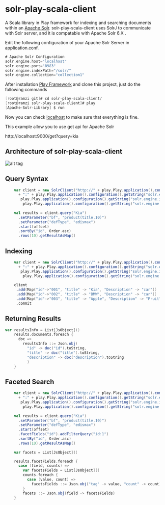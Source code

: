 solr-play-scala-client
======================

A Scala library in Play framework for indexing and searching documents within an [Apache Solr](http://lucene.apache.org/solr/). solr-play-scala-client uses SolrJ to communicate with Solr server, and it is compatable with Apache Solr 6.X .


Edit the following configuration of your Apache Solr Server in application.conf.

```scala
# Apache Solr Configuration
solr.engine.host="localhost"
solr.engine.port="8983"
solr.engine.indexPath="/solr/"
solr.engine.collection="collection1"
```

After installation [Play Framework](http://www.playframework.com/documentation/2.3.x/Installing) and clone this project, just do the following commands

```scala
[root@ramzi git]# cd solr-play-scala-client/
[root@ramzi solr-play-scala-client]# play
[Apache-Solr-Library] $ run
```

Now you can check [localhost](http://localhost:9000/) to make sure that everything is fine.

This example allow you to use get api for Apache Solr

http://localhost:9000/get?query=kia

Architecture of solr-play-scala-client
--------
![alt tag](http://2.bp.blogspot.com/-pSTUkVzVHsY/U85_BsxF41I/AAAAAAAACkg/wJt0Zru58_I/s1600/solr_scala_play+%25281%2529.jpg)

Query Syntax
--------

```scala
    var client = new SolrClient("http://" + play.Play.application().configuration().getString("solr.engine.host")
      + ":" + play.Play.application().configuration().getString("solr.engine.port") + 
       play.Play.application().configuration().getString("solr.engine.indexPath") + 
        play.Play.application().configuration().getString("solr.engine.collection"))
        
    val results = client.query("Kia")
      .setParameter("bf", "product(title,10)")
      .setParameter("defType", "edismax")
      .start(offset)
      .sortBy("id", Order.asc)
      .rows(10).getResultAsMap()
```

Indexing 
----------

```scala
    var client = new SolrClient("http://" + play.Play.application().configuration().getString("solr.engine.host")
      + ":" + play.Play.application().configuration().getString("solr.engine.port") + 
       play.Play.application().configuration().getString("solr.engine.indexPath") + 
        play.Play.application().configuration().getString("solr.engine.collection"))
        
    client
     .add(Map("id"->"001", "title" -> "Kia", "Description" -> "car"))
     .add(Map("id"->"002", "title" -> "BMW", "Description" -> "car"))
     .add(Map("id"->"003", "title" -> "Apple", "Description" -> "Fruit"))
     .commit
```

Returning Results
------------------

```scala
var resultsInfo = List[JsObject]()
    results.documents.foreach {
      doc =>
        resultsInfo ::= Json.obj(
          "id" -> doc("id").toString,
          "title" -> doc("title").toString,
          "description" -> doc("description").toString
          )
    }
```

Faceted Search
------------------

```scala
    var client = new SolrClient("http://" + play.Play.application().configuration().getString("solr.engine.host")
      + ":" + play.Play.application().configuration().getString("solr.engine.port") + 
       play.Play.application().configuration().getString("solr.engine.indexPath") + 
        play.Play.application().configuration().getString("solr.engine.collection"))
        
    val results = client.query("Kia")
      .setParameter("bf", "product(title,10)")
      .setParameter("defType", "edismax")
      .start(offset)
      .facetFields("id").addFilterQuery("id:1")
      .sortBy("id", Order.asc)
      .rows(10).getResultAsMap()
      
    var facets = List[JsObject]()

    results.facetFields.foreach {
      case (field, counts) =>
        var facetsFields = List[JsObject]()
        counts.foreach {
          case (value, count) =>
            facetsFields ::= Json.obj("tag" -> value, "count" -> count)
        }
        facets ::= Json.obj(field -> facetsFields)
    }
      
      
```


